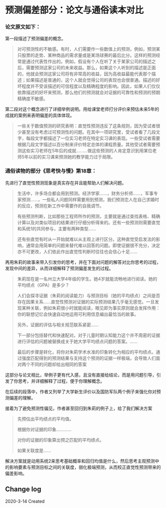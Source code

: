 # 预测偏差部分：论文与通俗读本对比

### 论文原文如下：

第一段描述了预测偏差的概念。

> 对可预测性的不敏感。有时，人们需要作一些数值上的预测，例如，预测某只股票的走势、某种商品的需求量或是某场球赛的最后比分。这样的预测经常是通过代表性作出的。例如，假设有个人在听了关于某家公司的描述之后，需要预测这家公司的未来收益。那么，如果这个人听到的描述是正面的，他就会预测这家公司将有非常高的收益，因为高收益最能代表那个描述；如果描述是普通的，这个人就会觉得公司的表现也会很普通。描述的好坏程度并不受该描述的可信程度以及精确程度的影响。因此，如果人们仅仅依靠描述的好坏来预测，那么他们的预测就会对证据的可靠性和预测的预期精确度不敏感。

第二段对这个概念进行了详细举例说明。用给课堂老师打分评价来预估未来5年的成就的案例来表明偏差的具体体现。

> 一些关于数值预测的研究表明：直觉性预测违反了这条规则，因为受试者很少甚至没有考虑过可预测性的问题。在其中一项研究里，受试者看了几段文字，每段文字都描述了一位实习老师在特定实习课的表现。一些受试者需要根据几段文字描述以百分制来评价特定总体的课程质量。其他受试者需要预测这些实习老师在5年后的成就………做这些预测的人肯定意识到用某位老师5年以前的实习课来预测她的教学能力过于局限。

### 通俗读物的部分《思考快与慢》第18章：

先进行了直觉性预测现象是真实存在并且能帮助人们解决问题。

> 生活中，许多场合都会用到预测。经济学家……，财务分析师……，军事专家预测……，一些私人问题同样需要用到预测，我们预测恋人在自己求婚时的反应，预测在新工作中需要作的自我调节。
>
> 有些预测判断，比如那些工程师所作的预测，主要就是通过查找表格、精确计算以及对类似项目的结果进行仔细分析得来的。还有一些预测则需要直觉和系统1的共同参与，主要有两种类型……
>
> 还有些直觉有时从一开始就难以从主观上进行区分。这种直觉受启发法的影响，通常会用简单的问题来替代难以回答的问题。即使证据很不充分，决定亦不可更改，人们依此作出直觉性判断时往往也会信心十足……

再用朱莉的故事来带入引发你的思考，并在下面对问题的解答对比你思考的过程，发现中间的差异，从而详细解释了预测偏差发生的过程。

> 朱莉现在是一名州立大学4年级的学生。她4岁就能流畅地进行阅读。她的平均绩点（GPA）是多少？
>
> 人们会探寻证据（朱莉的阅读能力）与预测目标（她的平均绩点）之间是否存在因果关系……直觉性预测对证据的实际预测结果几乎毫无感觉。一旦发现某种关联，例如朱莉很小时就能阅读，眼见即为事实原则就会发挥作用：你的联想记忆会快速自动地运用可利用信息编出最恰当的故事。
>
> 另外，证据的评估与相关规范联系紧密……
>
> 下一部分包括替代和快速配对。对于儿童时期认知能力这个并不周密的证据进行评估的问题被替换成关于她大学平均绩点问题的答案。……
>
> 最后的步骤是转化，将你对朱莉学术水准的印象转化为相应的平均绩点。通过强度匹配得到的预测结果与支持这个预测的证据一样极端，会导致人们面对两个不同的问题却给出相同的答案

这部分与论文相比，举例子更有代入感，且没有直接给结论，而是用问题引导，引发了你思考，并详细解释了过程，便于你理解概念。

在后续的段落中，作者又列举了大学新生评价以及国防军队两个例子来强化你对预测偏差的理解。

接着为了避免预测性偏见，作者甚至回归到朱莉的例子上，给了我们解决方案

> 先预估出平均绩点的平均值。
>
> 根据你对证据的印象…………
>
> 对你的证据的印象算出预之匹配的平均绩点。
>
> 如果关联度是……

解决方案就是动用系统2来思考基础概率和回归均值是什么，然后思考主观预测中的影响要素与预测目标之间的关联度，弱化极端预测，从而校正直觉性预测带来的偏差影响。

## Change log 

2020-3-14 Created